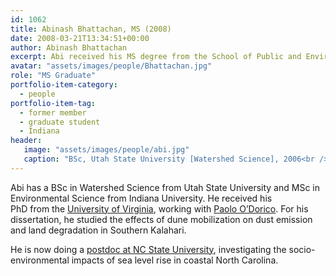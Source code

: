 ```yaml
---
id: 1062
title: Abinash Bhattachan, MS (2008)
date: 2008-03-21T13:34:51+00:00
author: Abinash Bhattachan
excerpt: Abi received his MS degree from the School of Public and Environmental Affairs at Indiana University, and his PhD from the University of Virginia. He is currently a postdoc at UCLA.
avatar: "assets/images/people/Bhattachan.jpg"
role: "MS Graduate"
portfolio-item-category:
  - people
portfolio-item-tag:
  - former member
  - graduate student
  - Indiana
header:
   image: "assets/images/people/abi.jpg"
   caption: "BSc, Utah State University [Watershed Science], 2006<br /> MSc, Indiana University [Environmental Science], 2008<br /> PhD, Environmental Sciences, UVA."
---
```


Abi has a BSc in Watershed Science from Utah State University and MSc in Environmental Science from Indiana University. He received his PhD from the [University of Virginia](http://www.evsc.virginia.edu/2009/01/bhattachan-abi/), working with [Paolo O&#8217;Dorico](http://people.virginia.edu/~pd6v/Home.html). For his dissertation, he studied the effects of dune mobilization on dust emission and land degradation in Southern Kalahari.

He is now doing a <a href="https://cnr.ncsu.edu/geospatial/people/abinash-bhattachan/" target="_blank">postdoc at NC State University</a>, <span class="s1">investigating the socio-environmental impacts of sea level rise in coastal North Carolina. </span>